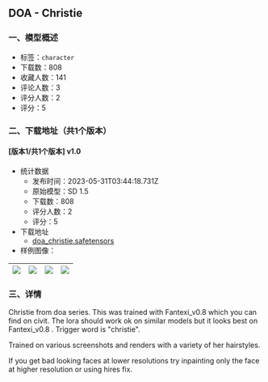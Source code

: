 ## DOA - Christie
### 一、模型概述

- 标签：`character`
- 下载数：808
- 收藏人数：141
- 评论人数：3
- 评分人数：2
- 评分：5

### 二、下载地址（共1个版本）

#### [版本1/共1个版本] v1.0

- 统计数据
  - 发布时间：2023-05-31T03:44:18.731Z
  - 原始模型：SD 1.5
  - 下载数：808
  - 评分人数：2
  - 评分：5
- 下载地址
  - [doa_christie.safetensors](https://civitai.com/api/download/models/85983)
- 样例图像：

| <img src="https://image.civitai.com/xG1nkqKTMzGDvpLrqFT7WA/0fb58d54-c722-4c54-8240-4cd16cc8b728/width=450/976279.jpeg" /> | <img src="https://image.civitai.com/xG1nkqKTMzGDvpLrqFT7WA/9b454b6e-e2b0-4ac1-a662-7fbac65c51bb/width=450/976274.jpeg" /> | <img src="https://image.civitai.com/xG1nkqKTMzGDvpLrqFT7WA/3b1dea8a-6e6d-4289-9f0c-336837b9925a/width=450/976275.jpeg" /> | <img src="https://image.civitai.com/xG1nkqKTMzGDvpLrqFT7WA/9a2c2b18-5434-49c3-a3fc-fd5d9b8a4ed0/width=450/976283.jpeg" /> |
| ---- | ---- | ---- | ---- |


### 三、详情
<p>Christie from doa series. This was trained with Fantexi_v0.8 which you can find on civit. The lora should work ok on similar models but it looks best on Fantexi_v0.8 . Trigger word is "christie".</p><p>Trained on various screenshots and renders with a variety of her hairstyles.</p><p>If you get bad looking faces at lower resolutions try inpainting only the face at higher resolution or using hires fix.</p>